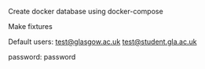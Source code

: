 Create docker database using docker-compose

Make fixtures

Default users:
test@glasgow.ac.uk
test@student.gla.ac.uk

password: password
